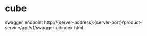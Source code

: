 # cube

swagger endpoint
http://{server-address}:{server-port}/product-service/api/v1/swagger-ui/index.html